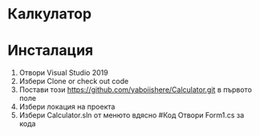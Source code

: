 # Калкулатор
# Инсталация
1. Отвори Visual Studio 2019
2. Избери Clone or check out code
3. Постави този https://github.com/yaboiishere/Calculator.git в първото поле
4. Избери локация на проекта
5. Избери Calculator.sln от менюто вдясно
#Код
Отвори Form1.cs за кода
